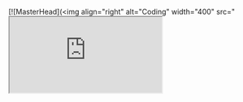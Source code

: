 [![MasterHead](<img align="right" alt="Coding" width="400" src="<iframe src="https://i.pinimg.com/564x/0c/3d/de/0c3dde69580c9a2610b49684e630fafa.jpg">)]
<h1 align="center">Hi 👋, I'm Jenish Budhathoki</h1>
<h3 align="center">I am currently studying for a BSc in Computing, with a passion for web development and the goal of becoming a full-stack developer.</h3>

<p align="left"> <img src="https://komarev.com/ghpvc/?username=jemnish&label=Profile%20views&color=0e75b6&style=flat" alt="jemnish" /> </p>

<p align="left"> <a href="https://twitter.com/jemnish206" target="blank"><img src="https://img.shields.io/twitter/follow/jemnish206?logo=twitter&style=for-the-badge" alt="jemnish206" /></a> </p>

- 👨‍💻 All of my projects are available at [jenishbudhathoki.com.np](jenishbudhathoki.com.np)

- 💬 Ask me about **Web dev**

- 📫 How to reach me **budhathokijenish111@gmail.com**

- ⚡ Fun fact **I am a fun person to be with.**

<h3 align="left">Connect with me:</h3>
<p align="left">
<a href="https://twitter.com/jemnish206" target="blank"><img align="center" src="https://raw.githubusercontent.com/rahuldkjain/github-profile-readme-generator/master/src/images/icons/Social/twitter.svg" alt="jemnish206" height="30" width="40" /></a>
<a href="https://fb.com/jen ish" target="blank"><img align="center" src="https://raw.githubusercontent.com/rahuldkjain/github-profile-readme-generator/master/src/images/icons/Social/facebook.svg" alt="jen ish" height="30" width="40" /></a>
<a href="https://instagram.com/jenish_budathoki" target="blank"><img align="center" src="https://raw.githubusercontent.com/rahuldkjain/github-profile-readme-generator/master/src/images/icons/Social/instagram.svg" alt="jenish_budathoki" height="30" width="40" /></a>
</p>

<h3 align="left">Languages and Tools:</h3>
<p align="left"> <a href="https://angular.io" target="_blank" rel="noreferrer"> <img src="https://angular.io/assets/images/logos/angular/angular.svg" alt="angular" width="40" height="40"/> </a> <a href="https://getbootstrap.com" target="_blank" rel="noreferrer"> <img src="https://raw.githubusercontent.com/devicons/devicon/master/icons/bootstrap/bootstrap-plain-wordmark.svg" alt="bootstrap" width="40" height="40"/> </a> <a href="https://www.w3schools.com/css/" target="_blank" rel="noreferrer"> <img src="https://raw.githubusercontent.com/devicons/devicon/master/icons/css3/css3-original-wordmark.svg" alt="css3" width="40" height="40"/> </a> <a href="https://dart.dev" target="_blank" rel="noreferrer"> <img src="https://www.vectorlogo.zone/logos/dartlang/dartlang-icon.svg" alt="dart" width="40" height="40"/> </a> <a href="https://www.figma.com/" target="_blank" rel="noreferrer"> <img src="https://www.vectorlogo.zone/logos/figma/figma-icon.svg" alt="figma" width="40" height="40"/> </a> <a href="https://firebase.google.com/" target="_blank" rel="noreferrer"> <img src="https://www.vectorlogo.zone/logos/firebase/firebase-icon.svg" alt="firebase" width="40" height="40"/> </a> <a href="https://flutter.dev" target="_blank" rel="noreferrer"> <img src="https://www.vectorlogo.zone/logos/flutterio/flutterio-icon.svg" alt="flutter" width="40" height="40"/> </a> <a href="https://git-scm.com/" target="_blank" rel="noreferrer"> <img src="https://www.vectorlogo.zone/logos/git-scm/git-scm-icon.svg" alt="git" width="40" height="40"/> </a> <a href="https://www.w3.org/html/" target="_blank" rel="noreferrer"> <img src="https://raw.githubusercontent.com/devicons/devicon/master/icons/html5/html5-original-wordmark.svg" alt="html5" width="40" height="40"/> </a> <a href="https://www.mysql.com/" target="_blank" rel="noreferrer"> <img src="https://raw.githubusercontent.com/devicons/devicon/master/icons/mysql/mysql-original-wordmark.svg" alt="mysql" width="40" height="40"/> </a> <a href="https://www.postgresql.org" target="_blank" rel="noreferrer"> <img src="https://raw.githubusercontent.com/devicons/devicon/master/icons/postgresql/postgresql-original-wordmark.svg" alt="postgresql" width="40" height="40"/> </a> <a href="https://postman.com" target="_blank" rel="noreferrer"> <img src="https://www.vectorlogo.zone/logos/getpostman/getpostman-icon.svg" alt="postman" width="40" height="40"/> </a> <a href="https://www.python.org" target="_blank" rel="noreferrer"> <img src="https://raw.githubusercontent.com/devicons/devicon/master/icons/python/python-original.svg" alt="python" width="40" height="40"/> </a> <a href="https://spring.io/" target="_blank" rel="noreferrer"> <img src="https://www.vectorlogo.zone/logos/springio/springio-icon.svg" alt="spring" width="40" height="40"/> </a> <a href="https://www.typescriptlang.org/" target="_blank" rel="noreferrer"> <img src="https://raw.githubusercontent.com/devicons/devicon/master/icons/typescript/typescript-original.svg" alt="typescript" width="40" height="40"/> </a> </p>

<p><img align="left" src="https://github-readme-stats.vercel.app/api/top-langs?username=jemnish&show_icons=true&locale=en&layout=compact" alt="jemnish" /></p>

<p>&nbsp;<img align="center" src="https://github-readme-stats.vercel.app/api?username=jemnish&show_icons=true&locale=en" alt="jemnish" /></p>

<p><img align="center" src="https://github-readme-streak-stats.herokuapp.com/?user=jemnish&" alt="jemnish" /></p>
